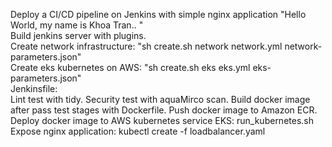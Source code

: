 Deploy a CI/CD pipeline on Jenkins with simple nginx application "Hello World, my name is Khoa Tran.. "                                    
Build jenkins server with plugins.                                                                                               
Create network infrastructure: "sh create.sh network network.yml network-parameters.json"                                                  
Create eks kubernetes on AWS: "sh create.sh eks eks.yml eks-parameters.json"                                                      
Jenkinsfile:  
  Lint test with tidy. 
  Security test with aquaMirco scan.
  Build docker image after pass test stages with Dockerfile.
  Push docker image to Amazon ECR.                                                                                                          
Deploy docker image to AWS kubernetes service EKS: run_kubernetes.sh                                                                          
Expose nginx application: kubectl create -f loadbalancer.yaml


  
  




